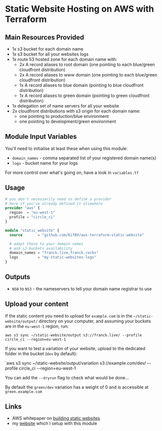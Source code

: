 Static Website Hosting on AWS with Terraform
===========

Main Resources Provided
------------------

- 1x s3 bucket for each domain name
- 1x s3 bucket for all your websites logs
- 1x route 53 hosted zone for each domain name with:
    - 2x A record aliases to root domain (one pointing to each blue/green cloudfront distribution)
    - 2x A record aliases to www domain (one pointing to each blue/green cloudfront distribution)
    - 1x A record aliases to blue domain (pointing to blue cloudfront distribution)
    - 1x A record aliases to green domain (pointing to green cloudfront distribution)
- 1x delegation set of name servers for all your website
- 2x cloudfront distributions with s3 origin for each domain name:
    - one pointing to production/blue environment
    - one pointing to development/green environment 

Module Input Variables
----------------------

You'll need to initialise at least these when using this module:
- `domain_names` - comma separated list of your registered domain name(s)
- `logs`        - bucket name for your logs

For more control over what's going on, have a look in `variables.tf`

Usage
-----

```tf
# you don't necessarily need to define a provider
# here if you've already defined it elsewhere
provider "aws" {
  region  = "eu-west-1"
  profile = "circle_ci"
}

module "static_website" {
  source       = "github.com/KifBV/aws-terraform-static-website"

  # adapt these to your domain names
  # and s3 buckets availability
  domain_names = "franck.live,franck.rocks"
  logs         = "my-static-websites-logs"
}
```

Outputs
-------

 - `NS0` to `NS3` - the nameservers to tell your domain name registrar to use

Upload your content
-------------------

If the static content you need to upload for `example.com` is in the `~/static-website/output/` directory on your computer, and assuming your buckets are in the `eu-west-1` region, run:

`aws s3 sync ~/static-website/output s3://franck.live/ --profile circle_ci --region=eu-west-1`

If you want to test a variation of your website, upload to the dedicated folder in the bucket (`dev` by default):

`aws s3 sync ~/static-website/output/variation s3://example.com/dev/ --profile circle_ci --region=eu-west-1

You can add the `--dryrun` flag to check what would be done...

By default the `green/dev` variation has a weight of 0 and is accessible at `green.example.com`

Links
-----

- AWS whitepaper on [building static websites](https://d0.awsstatic.com/whitepapers/Building%20Static%20Websites%20on%20AWS.pdf)
- my [website](http://franck.live) which I setup with this module
